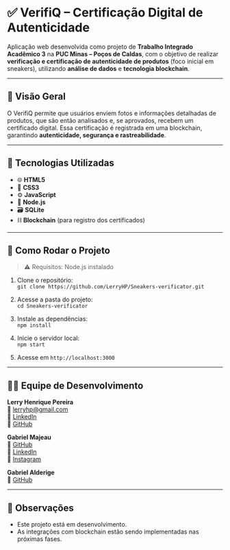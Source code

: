 # ✅ VerifiQ – Certificação Digital de Autenticidade

Aplicação web desenvolvida como projeto de **Trabalho Integrado Acadêmico 3** na **PUC Minas – Poços de Caldas**, com o objetivo de realizar **verificação e certificação de autenticidade de produtos** (foco inicial em sneakers), utilizando **análise de dados** e **tecnologia blockchain**.

---

## 🧠 Visão Geral

O VerifiQ permite que usuários enviem fotos e informações detalhadas de produtos, que são então analisados e, se aprovados, recebem um certificado digital. Essa certificação é registrada em uma blockchain, garantindo **autenticidade, segurança e rastreabilidade**.

---

## 🚀 Tecnologias Utilizadas

- 🌐 **HTML5**  
- 🎨 **CSS3**  
- ⚙️ **JavaScript**  
- 🔧 **Node.js**  
- 🗃️ **SQLite**  
- ⛓️ **Blockchain** (para registro dos certificados)  

---

## 🔧 Como Rodar o Projeto

> ⚠️ Requisitos: Node.js instalado

1. Clone o repositório:  
   `git clone https://github.com/LerryHP/Sneakers-verificator.git`

2. Acesse a pasta do projeto:  
   `cd Sneakers-verificator`

3. Instale as dependências:  
   `npm install`

4. Inicie o servidor local:  
   `npm start`

5. Acesse em `http://localhost:3000`

---

## 👨‍💻 Equipe de Desenvolvimento

**Lerry Henrique Pereira**  
📧 [lerryhp@gmail.com](mailto:lerryhp@gmail.com)  
🔗 [LinkedIn](https://www.linkedin.com/in/lerryhp/)  
🔗 [GitHub](https://github.com/LerryHP)

**Gabriel Majeau**  
🔗 [GitHub](https://github.com/gabmajeau)  
🔗 [LinkedIn](https://www.linkedin.com/in/gabriel-felipe-majeau-lopes-279892197)  
📸 [Instagram](https://instagram.com/gabrielmajeau?igshid=OGQ5ZDc2ODk2ZA==)

**Gabriel Alderige**  
🔗 [GitHub](https://github.com/GabrielAlderige)

---

## 📌 Observações

- Este projeto está em desenvolvimento.  
- As integrações com blockchain estão sendo implementadas nas próximas fases.

